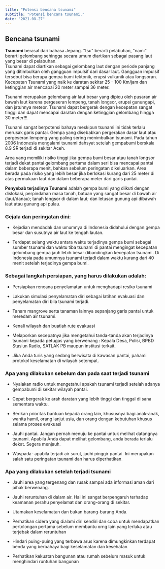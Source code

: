 ```yaml
---
title: "Potensi bencana tsunami"
subtitle: "Potensi bencana tsunami."
date: "2021-08-27"
---
```


## **Bencana tsunami**

**Tsunami** berasal dari bahasa Jepang. "tsu" berarti pelabuhan, "nami" berarti gelombang sehingga secara umum diartikan sebagai pasang laut yang besar di pelabuhan.<br>Tsunami dapat diartikan sebagai gelombang laut dengan periode panjang yang ditimbulkan oleh gangguan impulsif dari dasar laut. Gangguan impulsif tersebut bisa berupa gempa bumi tektonik, erupsi vulkanik atau longsoran. Kecepatan Tsunami yang naik ke daratan sekitar 25 - 100 Km/jam dan ketinggian air mencapai 20 meter sampai 36 meter.</p>

Tsunami merupakan gelombang air laut besar yang dipicu oleh pusaran air bawah laut karena pergeseran lempeng, tanah longsor, erupsi gunungapi, dan jatuhnya meteor. Tsunami dapat bergerak dengan kecepatan sangat tinggi dan dapat mencapai daratan dengan ketinggian gelombang hingga 30 meter!!!.

 

Tsunami sangat berpotensi bahaya meskipun tsunami ini tidak terlalu merusak garis pantai. Gempa yang disebabkan pergerakan dasar laut atau pergeseran lempeng yang paling sering menimbulkan tsunami. Pada tahun 2006 Indonesia mengalami tsunami dahsyat setelah gempabumi berskala 8.9 SR terjadi di sekitar Aceh.

 

Area yang memiliki risiko tinggi jika gempa bumi besar atau tanah longsor terjadi dekat pantai gelombang pertama dalam seri bisa mencapai pantai dalam beberapa menit, bahkan sebelum peringatan dikeluarkan. Area berada pada risiko yang lebih besar jika berlokasi kurang dari 25 meter di atas permukaan laut dan dalam beberapa meter dari garis pantai.

**Penyebab terjadinya Tsunami** adalah gempa bumi yang diikuti dengan dislokasi, perpindahan masa tanah, batuan yang sangat besar di bawah air (laut/danau); tanah longsor di dalam laut; dan letusan gunung api dibawah laut atau gunung api pulau.</p>

### **Gejala dan peringatan dini:**
	
* Kejadian mendadak dan umumnya di Indonesia didahului dengan gempa besar dan susutnya air laut ke tengah lautan.
    
* Terdapat selang waktu antara waktu terjadinya gempa bumi sebagai sumber tsunami dan waktu tiba tsunami di pantai mengingat kecepatan gelombang gempa jauh lebih besar dibandingkan kecepatan tsunami. Di Indonesia pada umumnya tsunami terjadi dalam waktu kurang dari 40 menit setelah terjadinya gempa bumi.

### **Sebagai langkah persiapan, yang harus dilakukan adalah:**

* Persiapkan rencana penyelamatan untuk menghadapi resiko tsunami

* Lakukan simulasi penyelamatan diri sebagai latihan evakuasi dan penyelamatan diri bila tsunami terjadi.	
* Tanam mangrove serta tanaman lainnya sepanjang garis pantai untuk meredam air tsunami.

* Kenali wilayah dan buatlah rute evakuasi

* Melaporkan secepatnya jika mengetahui tanda-tanda akan terjadinya tsunami kepada petugas yang berwenang : Kepala Desa, Polisi, BPBD Stasiun Radio, SATLAK PB maupun institusi terkait.

* Jika Anda turis yang sedang berwisata di kawasan pantai, pahami protokol keselamatan di wilayah setempat.

### **Apa yang dilakukan sebelum dan pada saat terjadi tsunami**

* Nyalakan radio untuk mengetahui apakah tsunami terjadi setelah adanya gempabumi di sekitar wilayah pantai.

* Cepat bergerak ke arah daratan yang lebih tinggi dan tinggal di sana sementara waktu.

* Berikan prioritas bantuan kepada orang lain, khususnya bagi anak-anak, wanita hamil, orang lanjut usia, dan orang dengan kebutuhan khusus selama proses evakuasi

* Jauhi pantai. Jangan pernah menuju ke pantai untuk melihat datangnya tsunami. Apabila Anda dapat melihat gelombang, anda berada terlalu dekat. Segera menjauh.

* Waspada- apabila terjadi air surut, jauhi pinggir pantai. Ini merupakan salah satu peringatan tsunami dan harus diperhatikan.

### **Apa yang dilakukan setelah terjadi tsunami**

* Jauhi area yang tergenang dan rusak sampai ada informasi aman dari pihak berwenang.

* Jauhi reruntuhan di dalam air. Hal ini sangat berpengaruh terhadap keamanan perahu penyelamat dan orang-orang di sekitar.

* Utamakan keselamatan dan bukan barang-barang Anda.

* Perhatikan cidera yang dialami diri sendiri dan coba untuk mendapatkan pertolongan pertama sebelum membantu orng lain yang terluka atau terjebak dalam reruntuhan

* Hindari puing-puing yang terbawa arus karena dimungkinkan terdapat benda yang berbahaya bagi keselamatan dan kesehatan.

* Perhatikan kekuatan bangunan atau rumah sebelum masuk untuk menghindari runtuhan bangunan
 